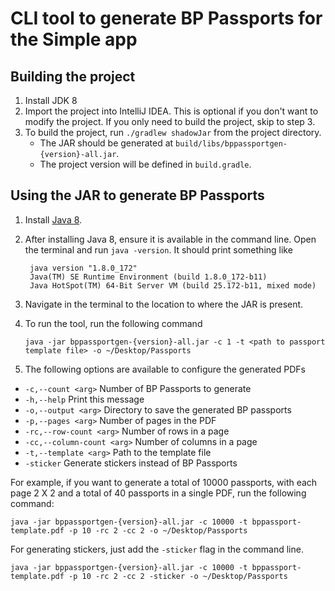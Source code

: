 # CLI tool to generate BP Passports for the Simple app

## Building the project
1. Install JDK 8
2. Import the project into IntelliJ IDEA. This is optional if you don't want to modify the project. If you only need to build the project, skip to step 3.
3. To build the project, run `./gradlew shadowJar` from the project directory.
    * The JAR should be generated at `build/libs/bppassportgen-{version}-all.jar`.
    * The project version will be defined in `build.gradle`.
    
## Using the JAR to generate BP Passports
1. Install [Java 8](https://www.oracle.com/technetwork/java/javase/downloads/jre8-downloads-2133155.html).
2. After installing Java 8, ensure it is available in the command line. Open the terminal and run `java -version`. It should print something like 

        java version "1.8.0_172"
        Java(TM) SE Runtime Environment (build 1.8.0_172-b11)
        Java HotSpot(TM) 64-Bit Server VM (build 25.172-b11, mixed mode)
       
3. Navigate in the terminal to the location to where the JAR is present.
4. To run the tool, run the following command

    `java -jar bppassportgen-{version}-all.jar -c 1 -t <path to passport template file> -o ~/Desktop/Passports`

5. The following options are available to configure the generated PDFs
  * `-c,--count <arg>`           Number of BP Passports to generate
  * `-h,--help`                  Print this message
  * `-o,--output <arg>`          Directory to save the generated BP passports
  * `-p,--pages <arg>`           Number of pages in the PDF
  * `-rc,--row-count <arg>`      Number of rows in a page
  * `-cc,--column-count <arg>`   Number of columns in a page
  * `-t,--template <arg>`        Path to the template file
  * `-sticker`                   Generate stickers instead of BP Passports

For example, if you want to generate a total of 10000 passports, with each page 2 X 2 and a total of 40 passports in a single PDF, run the following command:

`java -jar bppassportgen-{version}-all.jar -c 10000 -t bppassport-template.pdf -p 10 -rc 2 -cc 2 -o ~/Desktop/Passports`

For generating stickers, just add the `-sticker` flag in the command line.

`java -jar bppassportgen-{version}-all.jar -c 10000 -t bppassport-template.pdf -p 10 -rc 2 -cc 2 -sticker -o ~/Desktop/Passports`
